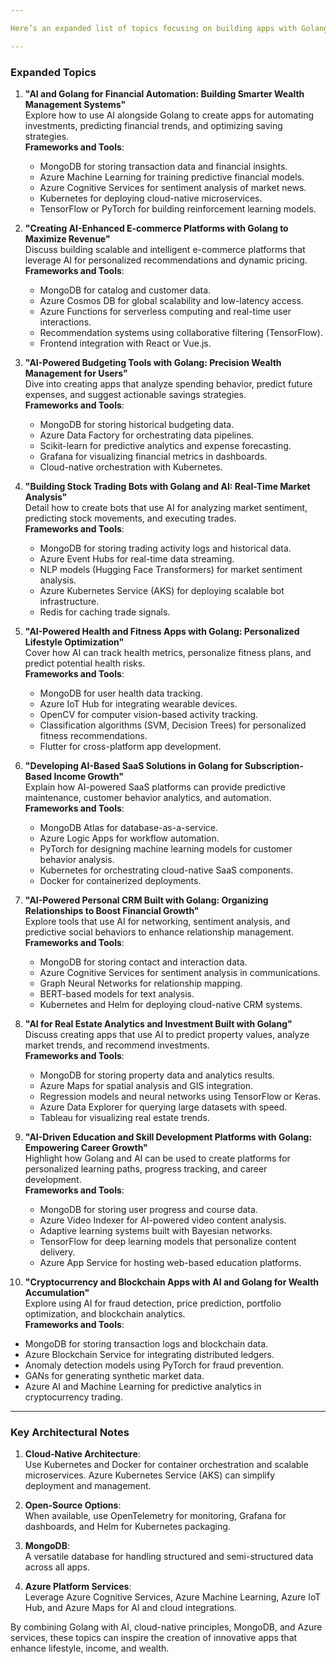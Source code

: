 ```yaml
---

Here’s an expanded list of topics focusing on building apps with Golang that integrate AI, cloud-native architectures, open-source options, MongoDB, and Azure platform services. Each topic includes detailed frameworks, tools, and architectural approaches.

---
```


### Expanded Topics

1. **"AI and Golang for Financial Automation: Building Smarter Wealth Management Systems"**  
   Explore how to use AI alongside Golang to create apps for automating investments, predicting financial trends, and optimizing saving strategies.  
   **Frameworks and Tools**:  
   - MongoDB for storing transaction data and financial insights.  
   - Azure Machine Learning for training predictive financial models.  
   - Azure Cognitive Services for sentiment analysis of market news.  
   - Kubernetes for deploying cloud-native microservices.  
   - TensorFlow or PyTorch for building reinforcement learning models.

2. **"Creating AI-Enhanced E-commerce Platforms with Golang to Maximize Revenue"**  
   Discuss building scalable and intelligent e-commerce platforms that leverage AI for personalized recommendations and dynamic pricing.  
   **Frameworks and Tools**:  
   - MongoDB for catalog and customer data.  
   - Azure Cosmos DB for global scalability and low-latency access.  
   - Azure Functions for serverless computing and real-time user interactions.  
   - Recommendation systems using collaborative filtering (TensorFlow).  
   - Frontend integration with React or Vue.js.

3. **"AI-Powered Budgeting Tools with Golang: Precision Wealth Management for Users"**  
   Dive into creating apps that analyze spending behavior, predict future expenses, and suggest actionable savings strategies.  
   **Frameworks and Tools**:  
   - MongoDB for storing historical budgeting data.  
   - Azure Data Factory for orchestrating data pipelines.  
   - Scikit-learn for predictive analytics and expense forecasting.  
   - Grafana for visualizing financial metrics in dashboards.  
   - Cloud-native orchestration with Kubernetes.

4. **"Building Stock Trading Bots with Golang and AI: Real-Time Market Analysis"**  
   Detail how to create bots that use AI for analyzing market sentiment, predicting stock movements, and executing trades.  
   **Frameworks and Tools**:  
   - MongoDB for storing trading activity logs and historical data.  
   - Azure Event Hubs for real-time data streaming.  
   - NLP models (Hugging Face Transformers) for market sentiment analysis.  
   - Azure Kubernetes Service (AKS) for deploying scalable bot infrastructure.  
   - Redis for caching trade signals.

5. **"AI-Powered Health and Fitness Apps with Golang: Personalized Lifestyle Optimization"**  
   Cover how AI can track health metrics, personalize fitness plans, and predict potential health risks.  
   **Frameworks and Tools**:  
   - MongoDB for user health data tracking.  
   - Azure IoT Hub for integrating wearable devices.  
   - OpenCV for computer vision-based activity tracking.  
   - Classification algorithms (SVM, Decision Trees) for personalized fitness recommendations.  
   - Flutter for cross-platform app development.

6. **"Developing AI-Based SaaS Solutions in Golang for Subscription-Based Income Growth"**  
   Explain how AI-powered SaaS platforms can provide predictive maintenance, customer behavior analytics, and automation.  
   **Frameworks and Tools**:  
   - MongoDB Atlas for database-as-a-service.  
   - Azure Logic Apps for workflow automation.  
   - PyTorch for designing machine learning models for customer behavior analysis.  
   - Kubernetes for orchestrating cloud-native SaaS components.  
   - Docker for containerized deployments.

7. **"AI-Powered Personal CRM Built with Golang: Organizing Relationships to Boost Financial Growth"**  
   Explore tools that use AI for networking, sentiment analysis, and predictive social behaviors to enhance relationship management.  
   **Frameworks and Tools**:  
   - MongoDB for storing contact and interaction data.  
   - Azure Cognitive Services for sentiment analysis in communications.  
   - Graph Neural Networks for relationship mapping.  
   - BERT-based models for text analysis.  
   - Kubernetes and Helm for deploying cloud-native CRM systems.

8. **"AI for Real Estate Analytics and Investment Built with Golang"**  
   Discuss creating apps that use AI to predict property values, analyze market trends, and recommend investments.  
   **Frameworks and Tools**:  
   - MongoDB for storing property data and analytics results.  
   - Azure Maps for spatial analysis and GIS integration.  
   - Regression models and neural networks using TensorFlow or Keras.  
   - Azure Data Explorer for querying large datasets with speed.  
   - Tableau for visualizing real estate trends.

9. **"AI-Driven Education and Skill Development Platforms with Golang: Empowering Career Growth"**  
   Highlight how Golang and AI can be used to create platforms for personalized learning paths, progress tracking, and career development.  
   **Frameworks and Tools**:  
   - MongoDB for storing user progress and course data.  
   - Azure Video Indexer for AI-powered video content analysis.  
   - Adaptive learning systems built with Bayesian networks.  
   - TensorFlow for deep learning models that personalize content delivery.  
   - Azure App Service for hosting web-based education platforms.

10. **"Cryptocurrency and Blockchain Apps with AI and Golang for Wealth Accumulation"**  
   Explore using AI for fraud detection, price prediction, portfolio optimization, and blockchain analytics.  
   **Frameworks and Tools**:  
   - MongoDB for storing transaction logs and blockchain data.  
   - Azure Blockchain Service for integrating distributed ledgers.  
   - Anomaly detection models using PyTorch for fraud prevention.  
   - GANs for generating synthetic market data.  
   - Azure AI and Machine Learning for predictive analytics in cryptocurrency trading.

---

### Key Architectural Notes
1. **Cloud-Native Architecture**:  
   Use Kubernetes and Docker for container orchestration and scalable microservices. Azure Kubernetes Service (AKS) can simplify deployment and management.

2. **Open-Source Options**:  
   When available, use OpenTelemetry for monitoring, Grafana for dashboards, and Helm for Kubernetes packaging.

3. **MongoDB**:  
   A versatile database for handling structured and semi-structured data across all apps.

4. **Azure Platform Services**:  
   Leverage Azure Cognitive Services, Azure Machine Learning, Azure IoT Hub, and Azure Maps for AI and cloud integrations.

By combining Golang with AI, cloud-native principles, MongoDB, and Azure services, these topics can inspire the creation of innovative apps that enhance lifestyle, income, and wealth.